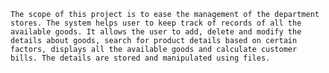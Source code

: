     The scope of this project is to ease the management of the department stores. The system helps user to keep track of records of all the available goods. It allows the user to add, delete and modify the details about goods, search for product details based on certain factors, displays all the available goods and calculate customer bills. The details are stored and manipulated using files. 
